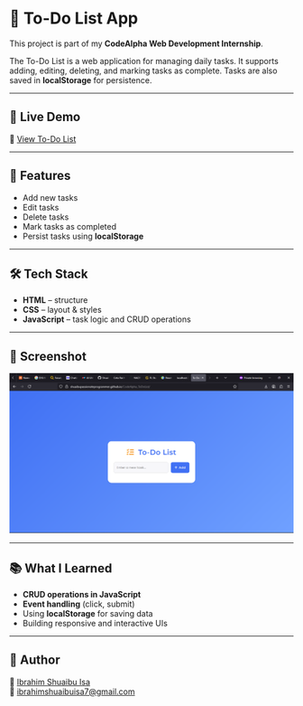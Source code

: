 # 📝 To-Do List App

This project is part of my **CodeAlpha Web Development Internship**.

The To-Do List is a web application for managing daily tasks. It supports adding, editing, deleting, and marking tasks as complete. Tasks are also saved in **localStorage** for persistence.

---

## 🚀 Live Demo
🔗 [View To-Do List](https://shuaibupassionateprogrammer.github.io/CodeAlpha_ToDoList/)

---

## 📂 Features
- Add new tasks
- Edit tasks
- Delete tasks
- Mark tasks as completed
- Persist tasks using **localStorage**

---

## 🛠️ Tech Stack
- **HTML** – structure  
- **CSS** – layout & styles  
- **JavaScript** – task logic and CRUD operations  

---

## 📸 Screenshot
![App Screenshot](screenshot.png)

---

## 📚 What I Learned
- **CRUD operations in JavaScript**  
- **Event handling** (click, submit)  
- Using **localStorage** for saving data  
- Building responsive and interactive UIs  

---

## 📝 Author
👤 [Ibrahim Shuaibu Isa](https://www.linkedin.com/in/shuaibu-ibrahim-76970b279/)  
📧 ibrahimshuaibuisa7@gmail.com